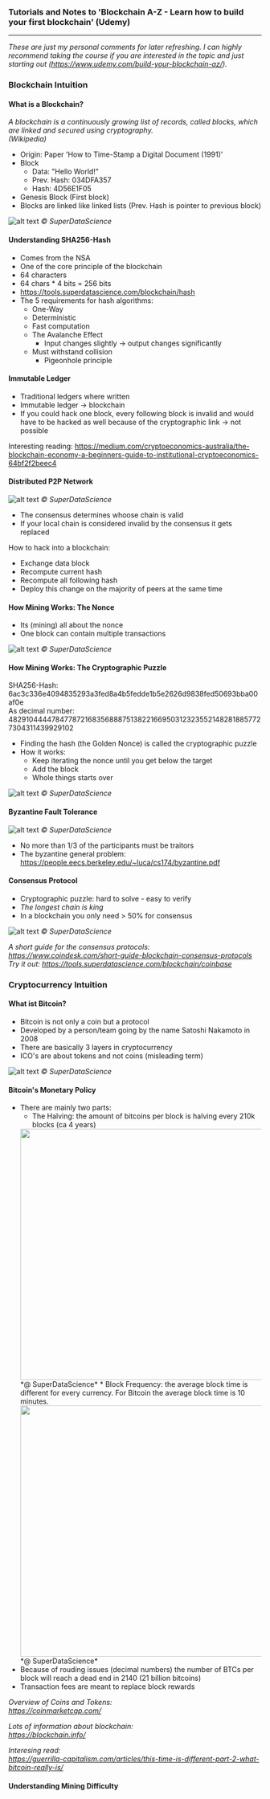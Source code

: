 ### Tutorials and Notes to 'Blockchain A-Z - Learn how to build your first blockchain' (Udemy)
---

*These are just my personal comments for later refreshing. I can highly recommend taking the course if you are interested in the topic and just starting out (https://www.udemy.com/build-your-blockchain-az/).*

### Blockchain Intuition

#### What is a Blockchain?
*A blockchain is a continuously growing list of records, called blocks, which are linked and secured using cryptography. \
(Wikipedia)*

* Origin: Paper 'How to Time-Stamp a Digital Document (1991)'
* Block
    * Data: "Hello World!"
    * Prev. Hash: 034DFA357
    * Hash:       4D56E1F05
* Genesis Block (First block)
* Blocks are linked like linked lists (Prev. Hash is pointer to previous block)

![alt text](images/blockchain.png "the concept of a blockchain")
*© SuperDataScience*

#### Understanding SHA256-Hash

* Comes from the NSA
* One of the core principle of the blockchain
* 64 characters
* 64 chars * 4 bits = 256 bits
* https://tools.superdatascience.com/blockchain/hash
* The 5 requirements for hash algorithms:
    * One-Way
    * Deterministic
    * Fast computation
    * The Avalanche Effect
        * Input changes slightly -> output changes significantly
    * Must withstand collision
        * Pigeonhole principle

#### Immutable Ledger

* Traditional ledgers where written
* Immutable ledger -> blockchain
* If you could hack one block, every following block is invalid and would have to be hacked as well because of the cryptographic link -> not possible

Interesting reading: https://medium.com/cryptoeconomics-australia/the-blockchain-economy-a-beginners-guide-to-institutional-cryptoeconomics-64bf2f2beec4

#### Distributed P2P Network

![alt text](images/p2p_networks.png "tampering a single blockchain")
*© SuperDataScience*

* The consensus determines whoose chain is valid
* If your local chain is considered invalid by the consensus it gets replaced

How to hack into a blockchain:
* Exchange data block
* Recompute current hash
* Recompute all following hash
* Deploy this change on the majority of peers at the same time


#### How Mining Works: The Nonce

* Its (mining) all about the nonce
* One block can contain multiple transactions

![alt text](images/the_nonce.png "the nonce")
*© SuperDataScience*


#### How Mining Works: The Cryptographic Puzzle

SHA256-Hash: 6ac3c336e4094835293a3fed8a4b5fedde1b5e2626d9838fed50693bba00af0e\
As decimal number: 48291044447847787216835688875138221669503123235521482818857727304311439929102

* Finding the hash (the Golden Nonce) is called the cryptographic puzzle
* How it works:
    * Keep iterating the nonce until you get below the target
    * Add the block
    * Whole things starts over

![alt text](images/the_puzzle.png "Finding the golden nonce")
*© SuperDataScience*

#### Byzantine Fault Tolerance

![alt text](images/byzantine_fault_tolerance.png "The byzantine fault tolerance")
*© SuperDataScience*

* No more than 1/3 of the participants must be traitors
* The byzantine general problem: https://people.eecs.berkeley.edu/~luca/cs174/byzantine.pdf


#### Consensus Protocol

* Cryptographic puzzle: hard to solve - easy to verify
* *The longest chain is king*
* In a blockchain you only need > 50% for consensus

![alt text](images/consensus.png "The consensus protocol")
*© SuperDataScience*

*A short guide for the consensus protocols:* 
*https://www.coindesk.com/short-guide-blockchain-consensus-protocols*  
*Try it out:*
*https://tools.superdatascience.com/blockchain/coinbase*

### Cryptocurrency Intuition

#### What ist Bitcoin?

* Bitcoin is not only a coin but a protocol
* Developed by a person/team going by the name Satoshi Nakamoto in 2008
* There are basically 3 layers in cryptocurrency
* ICO's are about tokens and not coins (misleading term)

![alt text](images/the_three_layers.png "The three layers of a cryptocurrency")
*© SuperDataScience*


#### Bitcoin's Monetary Policy

* There are mainly two parts:
    * The Halving: the amount of bitcoins per block is halving every 210k blocks (ca 4 years)
    <img width="500" src="images/the_halving.png"/>   
    *@ SuperDataScience*
    * Block Frequency: the average block time is different for every currency. For Bitcoin the average block time is 10 minutes.  
    <img width="500" src="images/block_frequency.png"/>   
    *@ SuperDataScience*  
* Because of rouding issues (decimal numbers) the number of BTCs per block will reach a dead end in 2140 (21 billion bitcoins)
* Transaction fees are meant to replace block rewards

*Overview of Coins and Tokens:*  
*https://coinmarketcap.com/*

*Lots of information about blockchain:*  
*https://blockchain.info/*

*Interesing read:*  
*https://guerrilla-capitalism.com/articles/this-time-is-different-part-2-what-bitcoin-really-is/*



#### Understanding Mining Difficulty